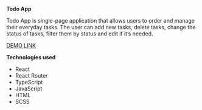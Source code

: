 **Todo App**

Todo App is single-page application that allows users to order and manage their everyday tasks.
The user can add new tasks, delete tasks, change the status of tasks, filter them by status and edit if it’s needed.

[DEMO LINK](https://Viktorianeimesh.github.io/react_todo-app/)

**Technologies used**
- React
- React Router
- TypeScript
- JavaScript
- HTML
- SCSS
